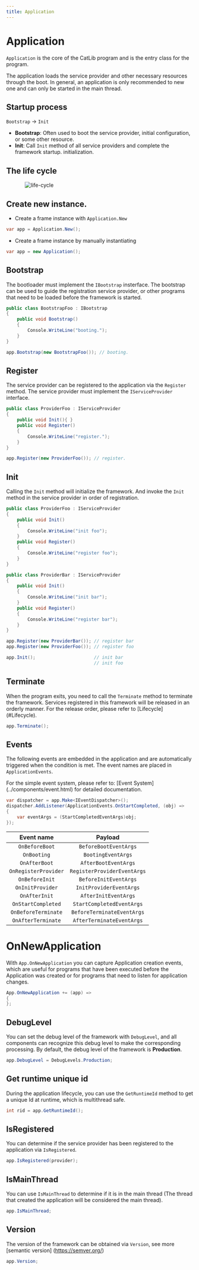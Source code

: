 ```yaml
---
title: Application
---
```


# Application

`Application` is the core of the CatLib program and is the entry class for the program.

The application loads the service provider and other necessary resources through the boot. In general, an application is only recommended to new one and can only be started in the main thread.

## Startup process

`Bootstrap` -> `Init`

- **Bootstrap**: Often used to boot the service provider, initial configuration, or some other resource.
- **Init**: Call `Init` method of all service providers and complete the framework startup. initialization.

## The life cycle

<div style="padding-left:10%"><img src="../imgs/life-cycle.svg" alt="life-cycle" style="max-width:1000px;"></div>

## Create new instance.

- Create a frame instance with `Application.New`
```csharp
var app = Application.New();
```

- Create a frame instance by manually instantiating
```csharp
var app = new Application();
```

## Bootstrap

The bootloader must implement the `IBootstrap` insterface. The bootstrap can be used to guide the registration service provider, or other programs that need to be loaded before the framework is started.

```csharp
public class BootstrapFoo : IBootstrap
{
    public void Bootstrap()
    {
        Console.WriteLine("booting.");
    }
}
```

```csharp
app.Bootstrap(new BootstrapFoo()); // booting.
```

## Register

The service provider can be registered to the application via the `Register` method. The service provider must implement the `IServiceProvider` interface.

``` csharp
public class ProviderFoo : IServiceProvider
{
    public void Init(){ }
    public void Register()
    {
        Console.WriteLine("register.");
    }
}
```

```csharp
app.Register(new ProviderFoo()); // register.
```

## Init

Calling the `Init` method will initialize the framework. And invoke the `Init` method in the service provider in order of registration.

``` csharp
public class ProviderFoo : IServiceProvider
{
    public void Init()
    { 
        Console.WriteLine("init foo");
    }
    public void Register()
    {
        Console.WriteLine("register foo");
    }
}
```

``` csharp
public class ProviderBar : IServiceProvider
{
    public void Init()
    { 
        Console.WriteLine("init bar");
    }
    public void Register()
    {
        Console.WriteLine("register bar");
    }
}
```

```csharp
app.Register(new ProviderBar()); // register bar
app.Register(new ProviderFoo()); // register foo

app.Init();                      // init bar
                                 // init foo
```

## Terminate

When the program exits, you need to call the `Terminate` method to terminate the framework. Services registered in this framework will be released in an orderly manner. For the release order, please refer to [Lifecycle] (#Lifecycle).

```csharp
app.Terminate();
```

## Events

The following events are embedded in the application and are automatically triggered when the condition is met. The event names are placed in `ApplicationEvents`.

For the simple event system, please refer to: [Event System] (../components/event.html) for detailed documentation.

```csharp
var dispatcher = app.Make<IEventDispatcher>();
dispatcher.AddListener(ApplicationEvents.OnStartCompleted, (obj) =>
{
    var eventArgs = (StartCompletedEventArgs)obj;
});
```

| Event name                       |  Payload                    | 
|:--------------------------------:|:---------------------------:|
| `OnBeforeBoot`                   | `BeforeBootEventArgs`       | 
| `OnBooting`                      | `BootingEventArgs`          |
| `OnAfterBoot`                    | `AfterBootEventArgs`        |
| `OnRegisterProvider`             | `RegisterProviderEventArgs` | 
| `OnBeforeInit`                   | `BeforeInitEventArgs`       |
| `OnInitProvider`                 | `InitProviderEventArgs`     |
| `OnAfterInit`                    | `AfterInitEventArgs`        |
| `OnStartCompleted`               | `StartCompletedEventArgs`   |
| `OnBeforeTerminate`              | `BeforeTerminateEventArgs`  |
| `OnAfterTerminate`               | `AfterTerminateEventArgs`   |
  
# OnNewApplication

With `App.OnNewApplication` you can capture Application creation events, which are useful for programs that have been executed before the Application was created or for programs that need to listen for application changes.

``` csharp
App.OnNewApplication += (app) =>
{
};
```

## DebugLevel

You can set the debug level of the framework with `DebugLevel`, and all components can recognize this debug level to make the corresponding processing. By default, the debug level of the framework is **Production**.

```csharp
app.DebugLevel = DebugLevels.Production;
```

## Get runtime unique id

During the application lifecycle, you can use the `GetRuntimeId` method to get a unique Id at runtime, which is multithread safe.

```csharp
int rid = app.GetRuntimeId();
```

## IsRegistered

You can determine if the service provider has been registered to the application via `IsRegistered`.

```csharp
app.IsRegistered(provider);
```

## IsMainThread

You can use `IsMainThread` to determine if it is in the main thread (The thread that created the application will be considered the main thread).

``` csharp
app.IsMainThread;
```

## Version

The version of the framework can be obtained via `Version`, see more [semantic version] (https://semver.org/)

```csharp
app.Version;
```
